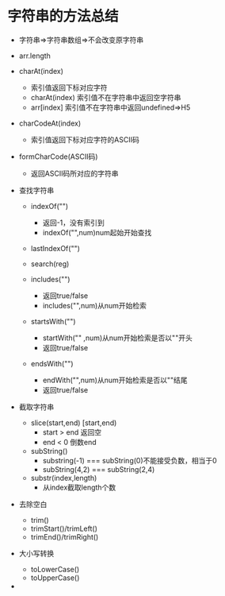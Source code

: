 # 字符串的方法总结

* 字符串=>字符串数组=>不会改变原字符串
* arr.length
* charAt(index)

  * 索引值返回下标对应字符
  * charAt(index) 索引值不在字符串中返回空字符串
  * arr[index]       索引值不在字符串中返回undefined=>H5
* charCodeAt(index)

  * 索引值返回下标对应字符的ASCII码
* formCharCode(ASCII码)

  * 返回ASCII码所对应的字符串
* 查找字符串

  * indexOf("")
    * 返回-1，没有索引到
    * indexOf("",num)num起始开始查找

  * lastIndexOf("")
  * search(reg)
  * includes("")
    * 返回true/false
    * includes("",num)从num开始检索
  * startsWith("")
    * startWith("" ,num)从num开始检索是否以""开头
    * 返回true/false
  * endsWith("")
    * endWith("",num)从num开始检索是否以""结尾
    * 返回true/false
* 截取字符串
  * slice(start,end)    [start,end)
    * start > end           返回空
    * end < 0                 倒数end
  * subString()
    * substring(-1) === subString(0)不能接受负数，相当于0
    * subString(4,2) === subString(2,4)
  * substr(index,length)
    * 从index截取length个数
* 去除空白
  * trim()
  * trimStart()/trimLeft()
  * trimEnd()/trimRight()
* 大小写转换
  * toLowerCase()
  * toUpperCase()
* 

